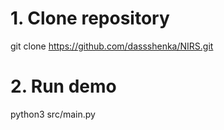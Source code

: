 # 1. Clone repository
git clone https://github.com/dassshenka/NIRS.git

# 2. Run demo
python3 src/main.py
